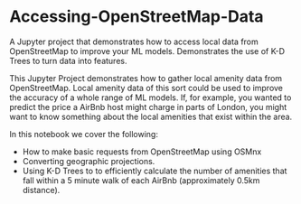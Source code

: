 # Accessing-OpenStreetMap-Data
A Jupyter project that demonstrates how to access local data from OpenStreetMap to improve your ML models. Demonstrates the use of K-D Trees to turn data into features.


This Jupyter Project demonstrates how to gather local amenity data from OpenStreetMap. Local amenity data of this sort could be used to improve the accuracy of a whole range of ML models. If, for example, you wanted to predict the price a AirBnb host might charge in parts of London, you might want to know something about the local amenities that exist within the area.

In this notebook we cover the following:

- How to make basic requests from OpenStreetMap using OSMnx
- Converting geographic projections.
- Using K-D Trees to to efficiently calculate the number of amenities that fall within a 5 minute walk of each AirBnb (approximately 0.5km distance).
